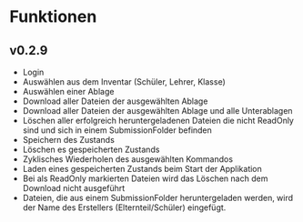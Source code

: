 # Funktionen

## v0.2.9

- Login
- Auswählen aus dem Inventar (Schüler, Lehrer, Klasse)
- Auswählen einer Ablage
- Download aller Dateien der ausgewählten Ablage
- Download aller Dateien der ausgewählten Ablage und alle Unterablagen
- Löschen aller erfolgreich heruntergeladenen Dateien die nicht ReadOnly sind und sich in einem SubmissionFolder befinden
- Speichern des Zustands
- Löschen es gespeicherten Zustands
- Zyklisches Wiederholen des ausgewählten Kommandos
- Laden eines gespeicherten Zustands beim Start der Applikation
- Bei als ReadOnly markierten Dateien wird das Löschen nach dem Download nicht ausgeführt
- Dateien, die aus einem SubmissionFolder heruntergeladen werden, wird der Name des Erstellers (Elternteil/Schüler) eingefügt.
